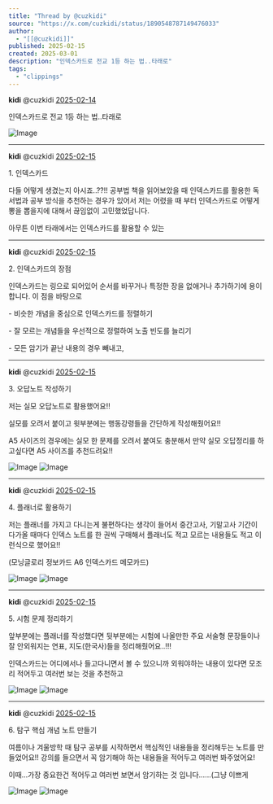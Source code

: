 ```yaml
---
title: "Thread by @cuzkidi"
source: "https://x.com/cuzkidi/status/1890548787149476033"
author:
  - "[[@cuzkidi]]"
published: 2025-02-15
created: 2025-03-01
description: "인덱스카드로 전교 1등 하는 법..타래로"
tags:
  - "clippings"
---
```

**kidi** @cuzkidi [2025-02-14](https://x.com/cuzkidi/status/1890548787149476033/history)

인덱스카드로 전교 1등 하는 법..타래로

![Image](https://pbs.twimg.com/media/GjyUAbYacAANaSs?format=jpg&name=large)

---

**kidi** @cuzkidi [2025-02-15](https://x.com/cuzkidi/status/1890628377985577256)

1\. 인덱스카드

다들 어떻게 생겼는지 아시죠..??!! 공부법 책을 읽어보았을 때 인덱스카드를 활용한 독서법과 공부 방식을 추천하는 경우가 있어서 저는 어렸을 때 부터 인덱스카드로 어떻게 뽕을 뽑을지에 대해서 끊임없이 고민했었답니다.

아무튼 이번 타래에서는 인덱스카드를 활용할 수 있는

---

**kidi** @cuzkidi [2025-02-15](https://x.com/cuzkidi/status/1890628863237190032)

2\. 인덱스카드의 장점

인덱스카드는 링으로 되어있어 순서를 바꾸거나 특정한 장을 없애거나 추가하기에 용이합니다. 이 점을 바탕으로

\- 비슷한 개념을 중심으로 인덱스카드를 정렬하기

\- 잘 모르는 개념들을 우선적으로 정렬하여 노출 빈도를 늘리기

\- 모든 암기가 끝난 내용의 경우 빼내고,

---

**kidi** @cuzkidi [2025-02-15](https://x.com/cuzkidi/status/1890748937289564442)

3\. 오답노트 작성하기

저는 실모 오답노트로 활용했어요!!

실모를 오려서 붙이고 윗부분에는 행동강령들을 간단하게 작성해줬어요!!

A5 사이즈의 경우에는 실모 한 문제를 오려서 붙여도 충분해서 만약 실모 오답정리를 하고싶다면 A5 사이즈를 추천드려요!!

![Image](https://pbs.twimg.com/media/Gj1KIs8a0AAqjgH?format=jpg&name=large) ![Image](https://pbs.twimg.com/media/Gj1KIs6bkAAZ9fm?format=jpg&name=large)

---

**kidi** @cuzkidi [2025-02-15](https://x.com/cuzkidi/status/1890751849822646571)

4\. 플래너로 활용하기

저는 플래너를 가지고 다니는게 불편하다는 생각이 들어서 중간고사, 기말고사 기간이 다가올 때마다 인덱스 노트를 한 권씩 구매해서 플래너도 적고 모르는 내용들도 적고 이런식으로 했어요!!

(모닝글로리 정보카드 A6 인덱스카드 메모카드)

![Image](https://pbs.twimg.com/media/Gj1MyMybMAEHSQD?format=jpg&name=large) ![Image](https://pbs.twimg.com/media/Gj1MyMoasAAJVMp?format=jpg&name=large)

---

**kidi** @cuzkidi [2025-02-15](https://x.com/cuzkidi/status/1890753255317410008)

5\. 시험 문제 정리하기

앞부분에는 플래너를 작성했다면 뒷부분에는 시험에 나올만한 주요 서술형 문장들이나 잘 안외워지는 연표, 지도(한국사)들을 정리해줬어요..!!!

인덱스카드는 어디에서나 들고다니면서 볼 수 있으니까 외워야하는 내용이 있다면 모조리 적어두고 여러번 보는 것을 추천하고

![Image](https://pbs.twimg.com/media/Gj1OD9_boAAfcyM?format=jpg&name=large) ![Image](https://pbs.twimg.com/media/Gj1OD-CbIAElePo?format=jpg&name=large)

---

**kidi** @cuzkidi [2025-02-15](https://x.com/cuzkidi/status/1890756742910488752)

6\. 탐구 핵심 개념 노트 만들기

여름이나 겨울방학 때 탐구 공부를 시작하면서 핵심적인 내용들을 정리해두는 노트를 만들었어요!! 강의를 들으면서 꼭 암기해야 하는 내용들을 적어두고 여러번 봐주었어요!

이때...가장 중요한건 적어두고 여러번 보면서 암기하는 것 입니다......(그냥 이쁘게

![Image](https://pbs.twimg.com/media/Gj1RPBFbQAASHp9?format=jpg&name=large) ![Image](https://pbs.twimg.com/media/Gj1RPBBacAAUxRy?format=jpg&name=large)